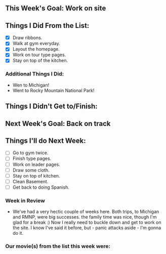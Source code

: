 ## This Week's Goal: Work on site

## Things I Did From the List:

- [x] Draw ribbons.
- [x] Walk at gym everyday.
- [x] Layout the homepage.
- [x] Work on tour type pages.
- [x] Stay on top of the kitchen.

### Additional Things I Did:

- Wen to Michigan!
- Went to Rocky Mountain National Park!

## Things I Didn't Get to/Finish:

## Next Week's Goal: Back on track

## Things I'll do Next Week:

- [ ] Go to gym twice.
- [ ] Finish type pages.
- [ ] Work on leader pages.
- [ ] Draw some cloth.
- [ ] Stay on top of kitchen.
- [ ] Clean Basement.
- [ ] Get back to doing Spanish.

### Week in Review

- We've had a very hectic couple of weeks here. Both trips, to Michigan and RMNP, were big successes. the family time was nice, though I'm glad for a break :) Now I really need to buckle down and get to work on the site. I know I've said it before, but - panic attacks aside - I'm gonna do it.

### Our movie(s) from the list this week were: